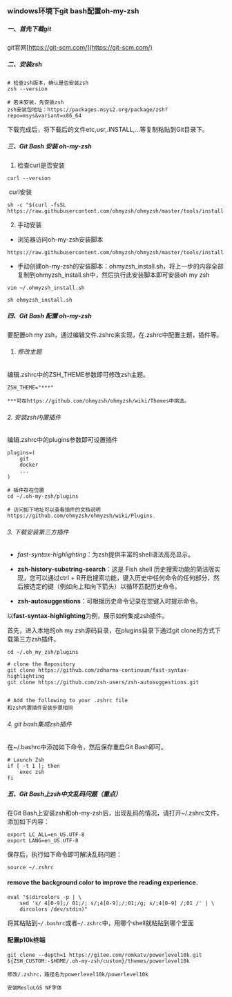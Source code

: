 ### windows环境下git bash配置oh-my-zsh

##### 一、首先下载git

git官网[https://git-scm.com/](https://git-scm.com/)

##### 二、安装zsh

```
# 检查zsh版本，确认是否安装zsh
zsh --version

# 若未安装，先安装zsh
zsh安装包地址：https://packages.msys2.org/package/zsh?repo=msys&variant=x86_64
```

下载完成后，将下载后的文件etc,usr,.INSTALL,...等复制粘贴到Git目录下。

##### 三、Git Bash 安装 oh-my-zsh

1. 检查curl是否安装

```
curl --version
```

​	curl安装

```
sh -c "$(curl -fsSL https://raw.githubusercontent.com/ohmyzsh/ohmyzsh/master/tools/install.sh)"
```



2. 手动安装

- 浏览器访问oh-my-zsh安装脚本


```
https://raw.githubusercontent.com/ohmyzsh/ohmyzsh/master/tools/install.sh
```

- 手动创建oh-my-zsh的安装脚本：ohmyzsh_install.sh，将上一步的内容全部复制到ohmyzsh_install.sh中，然后执行此安装脚本即可安装oh my zsh


```
vim ~/.ohmyzsh_install.sh

sh ohmyzsh_install.sh
```



##### 四、Git Bash 配置 oh-my-zsh

要配置oh my zsh，通过编辑文件.zshrc来实现，在.zshrc中配置主题，插件等。

1. ###### 修改主题

编辑.zshrc中的ZSH_THEME参数即可修改zsh主题。

```
ZSH_THEME="***"

***可在https://github.com/ohmyzsh/ohmyzsh/wiki/Themes中挑选。
```

###### 	2. 安装zsh内置插件

编辑.zshrc中的plugins参数即可设置插件

```
plugins=(
	git
	docker
	...
)

# 插件存在位置
cd ~/.oh-my-zsh/plugins

# 访问如下地址可以查看插件的文档说明
https://github.com/ohmyzsh/ohmyzsh/wiki/Plugins
```



###### 	3. 下载安装第三方插件

- *fast-syntax-highlighting*：为zsh提供丰富的shell语法高亮显示。
- **zsh-history-substring-search**：这是 Fish shell 历史搜索功能的简洁版实现，您可以通过ctrl + R开启搜索功能，键入历史中任何命令的任何部分，然后按选定的键（例如向上和向下箭头）以循环匹配历史命令。

- **zsh-autosuggestions**：可根据历史命令记录在您键入时提示命令。

以**fast-syntax-highlighting**为例，展示如何集成zsh插件。

首先，进入本地的oh my zsh源码目录，在plugins目录下通过git clone的方式下载第三方zsh插件。

```
cd ~/.oh_my_zsh/plugins

# clone the Repository
git clone https://github.com/zdharma-continuum/fast-syntax-highlighting
git clone https://github.com/zsh-users/zsh-autosuggestions.git


# Add the following to your .zshrc file
和zsh内置插件安装步骤相同
```



###### 	4. git bash集成zsh插件

在~/.bashrc中添加如下命令，然后保存重启Git Bash即可。

```
# Launch Zsh
if [ -t 1 ]; then
    exec zsh
fi
```



##### 五、Git Bash上zsh中文乱码问题（重点）

在Git Bash上安装zsh和oh-my-zsh后，出现乱码的情况，请打开~/.zshrc文件，添加如下内容：

```
export LC_ALL=en_US.UTF-8
export LANG=en_US.UTF-8
```

保存后，执行如下命令即可解决乱码问题：

```
source ~/.zshrc
```





#### remove the background color to improve the reading experience.
```
eval "$(dircolors -p | \
    sed 's/ 4[0-9];/ 01;/; s/;4[0-9];/;01;/g; s/;4[0-9] /;01 /' | \
    dircolors /dev/stdin)"
```

将其粘贴到`~/.bashrc`或者`~/.zshrc`中，用哪个shell就粘贴到哪个里面



#### 配置p10k终端

```
git clone --depth=1 https://gitee.com/romkatv/powerlevel10k.git ${ZSH_CUSTOM:-$HOME/.oh-my-zsh/custom}/themes/powerlevel10k

修改/.zshrc，路径名为powerlevel10k/powerlevel10k

安装MesloLGS NF字体
```
